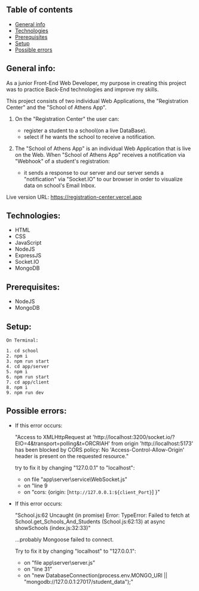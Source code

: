 ## Table of contents

- [General info](#general-info)
- [Technologies](#technologies)
- [Prerequisites](#prerequisites)
- [Setup](#setup)
- [Possible errors](#possible-errors)

## General info:

As a junior Front-End Web Developer, my purpose in creating this project was to practice Back-End technologies and improve my skills.

This project consists of two individual Web Applications, the "Registration Center" and the "School of Athens App".

1. On the "Registration Center" the user can:

   - register a student to a school(on a live DataBase).
   - select if he wants the school to receive a notification.

2. The "School of Athens App" is an individual Web Application that is live on the Web.
   When "School of Athens App" receives a notification via "Webhook" of a student's registration:

   - it sends a response to our server and our server sends a "notification" via "Socket.IO" to our browser in order to visualize data on school's Email Inbox.

Live version URL: https://registration-center.vercel.app

## Technologies:

- HTML
- CSS
- JavaScript
- NodeJS
- ExpressJS
- Socket.IO
- MongoDB

## Prerequisites:

- NodeJS
- MongoDB

## Setup:

```
On Terminal:

1. cd school
2. npm i
3. npm run start
4. cd app/server
5. npm i
6. npm run start
7. cd app/client
8. npm i
9. npm run dev

```

## Possible errors:

- If this error occurs:

  "Access to XMLHttpRequest at 'http://localhost:3200/socket.io/?EIO=4&transport=polling&t=ORCRIAH' from origin 'http://localhost:5173' has been blocked by CORS policy: No 'Access-Control-Allow-Origin' header is present on the requested resource."

  try to fix it by changing "127.0.0.1" to "localhost":

  - on file "app\server\service\WebSocket.js"
  - on "line 9
  - on "cors: {origin: [`http://127.0.0.1:${client_Port}`]
    }"

- If this error occurs:

  "School.js:62 Uncaught (in promise) Error: TypeError: Failed to fetch
  at School.get_Schools_And_Students (School.js:62:13)
  at async showSchools (index.js:32:33)"

  ...probably Mongoose failed to connect.

  Try to fix it by changing "localhost" to "127.0.0.1":

  - on "file app\server\server.js"
  - on "line 31"
  - on "new DatabaseConnection(process.env.MONGO_URI || "mongodb://127.0.0.1:27017/student_data");"
